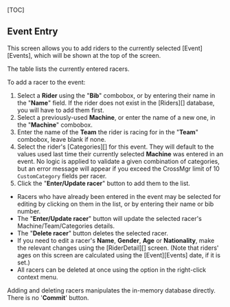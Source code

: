 [TOC]

## Event Entry

This screen allows you to add riders to the currently selected [Event][Events], which will be shown at the top of the screen.

The table lists the currently entered racers.

To add a racer to the event:

1. Select a **Rider** using the "**Bib**" combobox, or by entering their name in the "**Name**" field.  If the rider does not exist in the [Riders][] database, you will have to add them first.
1. Select a previously-used **Machine**, or enter the name of a new one, in the "**Machine**" combobox.
1. Enter the name of the **Team** the rider is racing for in the "**Team**" combobox, leave blank if none.
1. Select the rider's [Categories][] for this event.  They will default to the values used last time their currently selected **Machine** was entered in an event.  No logic is applied to validate a given combination of categories, but an error message will appear if you exceed the CrossMgr limit of 10 `CustomCategory` fields per racer.
1. Click the "**Enter/Update racer**" button to add them to the list.

* Racers who have already been entered in the event may be selected for editing by clicking on them in the list, or by entering their name or bib number.
* The "**Enter/Update racer**" button will update the selected racer's Machine/Team/Categories details.
* The "**Delete racer**" button deletes the selected racer.
* If you need to edit a racer's **Name**, **Gender**, **Age** or **Nationality**, make the relevant changes using the [RiderDetail][] screen.  (Note that riders' ages on this screen are calculated using the [Event][Events] date, if it is set.)
* All racers can be deleted at once using the option in the right-click context menu.

Adding and deleting racers manipulates the in-memory database directly.  There is no '**Commit**' button.
